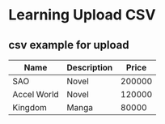 # Learning Upload CSV

## csv example for upload
| Name        | Description | Price  
|-------------|-------------|-------
| SAO         | Novel       | 200000 
| Accel World | Novel       | 120000 
| Kingdom     | Manga       | 80000  
